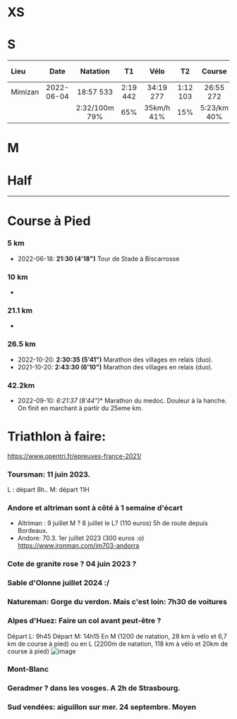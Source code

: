# XS

# S

| Lieu  | Date          | Natation | T1   | Vélo   | T2   | Course | Temps total | Classement | Commentaires
| :---- |:-------------:|:-------:|:-----:|:-----:|:-----:|:-------:|:----------:|:----------:|:----------:|
| Mimizan |2022-06-04|18:57  533|2:19  442|34:19 277|1:12  103|26:55 272|1:23:40|322/673|CLM avec les girondins :)|
| ||2:32/100m   79%| 65%|35km/h 41%|15%| 5:23/km 40%||48%||


# M

# Half


--- 
# Course à Pied

### 5 km
* 2022-06-18: **21:30 (4'18")** Tour de Stade à Biscarrosse

### 10 km
* 

### 21.1 km
* 

### 26.5 km
* 2022-10-20: **2:30:35 (5'41")** Marathon des villages en relais (duo).
* 2021-10-20: **2:43:30 (6'10")** Marathon des villages en relais (duo).

### 42.2km
* 2022-09-10: *6:21:37 (8'44")** Marathon du medoc. Douleur à la hanche. On finit en marchant à partir du 25eme km.

# Triathlon à faire:
https://www.opentri.fr/epreuves-france-2021/

### Toursman: 11 juin 2023.
L : départ 8h..
M: départ 11H

### Andore et altriman sont à côté à 1 semaine d'écart

* Altriman : 9 juillet M ? 8 juillet le L? (110 euros) 5h de route depuis Bordeaux.
* Andore: 70.3. 1er juillet 2023 (300 euros :o)
 https://www.ironman.com/im703-andorra
 

### Cote de granite rose ? 04 juin 2023 ?

### Sable d'Olonne juillet 2024 :/

### Natureman: Gorge du verdon. Mais c'est loin: 7h30 de voitures

### Alpes d'Huez: Faire un col avant peut-être ?
Départ L: 9h45
Départ M: 14h15
En M (1200 de natation, 28 km à vélo et 6,7 km de course à pied) ou en L (2200m de natation, 118 km à vélo et 20km de course à pied)
![image](https://user-images.githubusercontent.com/62252993/202399616-244a6557-bba8-4d04-b3d0-3acf0b7c45b9.png)

### Mont-Blanc

### Geradmer ? dans les vosges. A 2h de Strasbourg.

### Sud vendées: aiguillon sur mer. 24 septembre. Moyen
